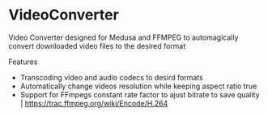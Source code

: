 # VideoConverter

Video Converter designed for Medusa and FFMPEG to automagically convert downloaded video files to the desired format

Features
 - Transcoding video and audio codecs to desird formats
 - Automatically change videos resolution while keeping aspect ratio true
 - Support for FFmpegs constant rate factor to ajust bitrate to save quality | https://trac.ffmpeg.org/wiki/Encode/H.264
 
